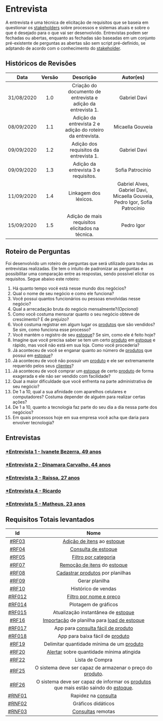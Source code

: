 # Entrevista

A entrevista é uma técnica de elicitação de requisitos que se baseia em questionar os [stakeholders](Modeling/objeto?id=Stakeholder) sobre processos e sistemas atuais e sobre o que é desejado para o que vai ser desenvolvido. Entrevistas podem ser fechadas ou abertas, enquanto as fechadas são baseadas em um conjunto pré-existente de perguntas as abertas são sem script pré-definido, se adptando de acordo com o conhecimento do [stakeholder](Modeling/objeto?id=Stakeholder).

## Históricos de Revisões

|    Data    | Versão |                          Descrição                           |    Autor(es)     |
| :--------: | :----: | :----------------------------------------------------------: | :--------------: |
| 31/08/2020 |  1.0   | Criação do documento de entrevista e adição da entrevista 1. |   Gabriel Davi   |
| 08/09/2020 |  1.1   |  Adição da entrevista 2 e adição do roteiro da entrevista.   | Micaella Gouveia |
| 09/09/2020 |  1.2   |             Adição dos requisitos da entrevista 1.           |   Gabriel Davi   |
| 09/09/2020 |  1.3   |             Adição da entrevista 3 e requisitos.           |   Sofia Patrocínio   |
| 11/09/2020 |  1.4   |  Linkagem dos léxicos. | Gabriel Alves, Gabriel Davi, Micaella Gouveia, Pedro Igor, Sofia Patrocínio |
| 15/09/2020 |  1.5   | Adição de mais requisitos elicitados na técnica.             |     Pedro Igor   |

## Roteiro de Perguntas

Foi desenvolvido um roteiro de perguntas que será utilizado para todas as entrevistas realizadas. Ele tem o intuito de padronizar as perguntas e possibilitar uma comparação entre as respostas, sendo possível elicitar os requisitos. Segue abaixo este roteiro:

1. Há quanto tempo você está nesse mundo dos negócios?
2. Qual o nome de seu negócio e como ele funciona?
3. Você possui quantos funcionários ou pessoas envolvidas nesse negócio?
4. Qual a arrecadação bruta do negócio mensalmente?_(Opcional)_
5. Como você costuma mensurar quanto o seu negócio obteve de crescimento? E de prejuízo?
6. Você costuma registrar em algum lugar os [produtos](Modeling/objeto?id=Produto) que são vendidos? Se sim, como funciona esse processo?
7. Você mantém o registro de seu [estoque](Modeling/objeto?id=Estoque)? Se sim, como ele é feito hoje?
8. Imagine que você precisa saber se tem um certo [produto](Modeling/objeto?id=Produto) em [estoque](Modeling/objeto?id=Estoque) e rápido, mas você não está em sua loja. Como você procederia?
9. Já aconteceu de você se enganar quanto ao número de [produtos](Modeling/objeto?id=Produto) que possui em [estoque](Modeling/objeto?id=Estoque)?
10. Já aconteceu de você não possuir um [produto](Modeling/objeto?id=Produto) e ele ser extremamente requerido pelos seus [clientes](Modeling/objeto?id=usuário)?
11. Já aconteceu de você comprar um [estoque](Modeling/objeto?id=Estoque) de certo [produto](Modeling/objeto?id=Produto) de forma exagerada e ele não ser vendido com facilidade?
12. Qual a maior dificuldade que você enfrenta na parte administrativa de seu negócio?
13. De 1 a 10, qual a sua afinidade com aparelhos celulares e computadores? Costuma depender de alguém para realizar certas ações?
14. De 1 a 10, quanto a tecnologia faz parte do seu dia a dia nessa parte dos negócios?
15. Em quais processos hoje em sua empresa você acha que daria para envolver tecnologia?

## Entrevistas

### [*Entrevista 1 - Ivanete Bezerra, 49 anos](Elicitation/Entrevistas/entrevista1.md)
### [*Entrevista 2 - Dinamara Carvalho, 44 anos](Elicitation/Entrevistas/entrevista2.md)
### [*Entrevista 3 - Raissa, 27 anos](Elicitation/Entrevistas/entrevista3.md)
### [*Entrevista 4 - Ricardo](Elicitation/Entrevistas/entrevista4.md)
### [*Entrevista 5 - Matheus, 23 anos](Elicitation/Entrevistas/entrevista5.md)


## Requisitos Totais levantados

|                                     Id                                      |                Nome                 |
| :-------------------------------------------------------------------------: | :---------------------------------: |
|    [#RF03](Elicitation/RequisitosElicitados.md?id=requisitos-funcionais)    |     [Adição de itens](Modeling/verbo?id=Cadastrar-Produto) ao [estoque](Modeling/objeto?id=Estoque)      |
|    [#RF04](Elicitation/RequisitosElicitados.md?id=requisitos-funcionais)    |         [Consulta de estoque](Modeling/verbo?id=Consultar-Produto)         |
|    [#RF05](Elicitation/RequisitosElicitados.md?id=requisitos-funcionais)    |        [Filtro por categoria](Modeling/verbo?id=Filtrar-Produtos)         |
|    [#RF07](Elicitation/RequisitosElicitados.md?id=requisitos-funcionais)    |     [Remoção de itens](Modeling/verbo?id=Baixa-em-Produto) do [estoque]((Modeling/objeto?id=Estoque))     |
|    [#RF08](Elicitation/RequisitosElicitados.md?id=requisitos-funcionais)    |           [Cadastrar produtos](Modeling/verbo?id=Cadastrar-Produto) por planilhas            |
|    [#RF09](Elicitation/RequisitosElicitados.md?id=requisitos-funcionais)    |           Gerar planilha            |
|    [#RF10](Elicitation/RequisitosElicitados.md?id=requisitos-funcionais)    |         Histórico de vendas         |
|   [#RF012](Elicitation/RequisitosElicitados.md?id=requisitos-funcionais)    |       [Filtro por nome e preço](Modeling/verbo?id=Filtrar-Produtos)       |
|   [#RF014](Elicitation/RequisitosElicitados.md?id=requisitos-funcionais)    |        Plotagem de gráficos         |
|   [#RF015](Elicitation/RequisitosElicitados.md?id=requisitos-funcionais)    | Atualização instantânea de [estoque](Modeling/objeto?id=Estoque)  |
|   [#RF16](Elicitation/RequisitosElicitados.md?id=requisitos-funcionais)    | [Importação](Modeling/verbo?id=Importação) de planilha para [load de estoque](Modeling/verbo?id=Cadastrar-Produto)  |
|   [#RF017](Elicitation/RequisitosElicitados.md?id=requisitos-funcionais)    | App para [consulta fácil de produto](Modeling/verbo?id=Consultar-Produto) |
|   [#RF018](Elicitation/RequisitosElicitados.md?id=requisitos-funcionais)    | App para baixa fácil de [produto](Modeling/objeto?id=Produto) |
|    [#RF19](Elicitation/RequisitosElicitados.md?id=requisitos-funcionais)    |     Delimitar quantidade mínima de um [produto](Modeling/objeto?id=Produto)            |
|    [#RF20](Elicitation/RequisitosElicitados.md?id=requisitos-funcionais)    |     [Alertar](Modeling/verbo?id=Alertar) sobre quantidade mínima atingida            |
| [#RF22](Elicitation/RequisitosElicitados.md?id=requisitos-funcionais)    |     Lista de Compra                   |
| [#RF25](Elicitation/RequisitosElicitados.md?id=requisitos-funcionais) | O sistema deve ser capaz de armazenar o preço do [produto](Modeling/objeto?id=Produto). |
| [#RF26](Elicitation/RequisitosElicitados.md?id=requisitos-funcionais) | O sistema deve ser capaz de informar os [produtos](Modeling/objeto?id=Produto) que mais estão saindo do [estoque](Modeling/objeto?id=Estoque). |
| [#RNF01](Elicitation/RequisitosElicitados.md?id=requisitos-não-funcionais) |         Rapidez na [consulta](Modeling/verbo?id=Consultar-Produto)         |
| [#RNF02](Elicitation/RequisitosElicitados.md?id=requisitos-não-funcionais) |         Gráficos didáticos          |
| [#RNF03](Elicitation/RequisitosElicitados.md?id=requisitos-não-funcionais) |          [Consultas](Modeling/verbo?id=Consultar-Produto) remotas          |